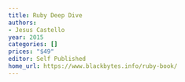 ```yaml
---
title: Ruby Deep Dive
authors:
- Jesus Castello
year: 2015
categories: []
prices: "$49"
editor: Self Published
home_url: https://www.blackbytes.info/ruby-book/
---
```

